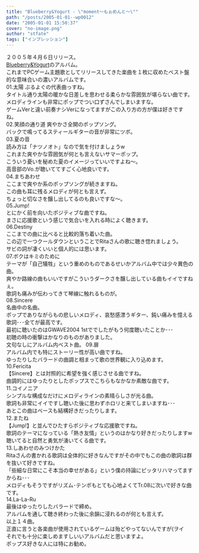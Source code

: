 ```yaml
---
title: "Blueberry&Yogurt - \"moment～もぉめんと～\""
path: "/posts/2005-01-01--wp0012"
date: "2005-01-01 15:50:37"
cover: "no-image.png"
author: "stfate"
tags: ["インプレッション"]
---
```


<style type="text/css">
<!--
p {white-space: pre-wrap};
-->
</style>

２００５年４月６日リリース。
<a href="http://blueberry-yogurt.com/">Blueberry&Yogurt</a>のアルバム。
これまでPCゲーム主題歌としてリリースしてきた楽曲を１枚に収めたベスト盤的な意味合いの濃いアルバムです。
<span class="topics">01.太陽</span>
ぶるよぐの代表曲っすね。
タイトル通り太陽の暖かな日差しを思わせる柔らかな雰囲気が堪らない曲です。
メロディラインも非常にポップでつい口ずさんでしまいますな。
ゲームVerと違い前奏ナシVerになってますがこの入り方の方が僕は好きですね。
<span class="topics">02.笑顔の通り道</span>
爽やかさ全開のポップソング。
バックで鳴ってるスティールギターの音が非常にツボ。
<span class="topics">03.夏の音</span>
読み方は「<span class="res">ナツノオト</span>」なので気を付けましょうw
これまた爽やかな雰囲気が何とも言えないサマーポップ。
こういう憂いを秘めた夏のイメージっていいですよね〜。
高音部のVo.が聴いててすごく心地良いです。
<span class="topics">04.まちあわせ</span>
ここまで爽やか系のポップソングが続きますね。
この曲も耳に残るメロディが何とも言えず。
ちょっと切なさを醸し出してるのも良いですな〜。
<span class="topics">05.Jump!</span>
とにかく前を向いたポジティブな曲ですね。
まさに応援歌という感じで気合いを入れる時によく聴きます。
<span class="topics">06.Destiny</span>
ここまでの曲に比べると比較的落ち着いた曲。
この辺で一つクールダウンということでRitaさんの歌に聴き惚れましょう。
サビの詞が凄くいいと個人的には思います。
<span class="topics">07.ボクはキミのために</span>
テーマが「自己犠牲」という重めのものであるせいかアルバム中では少々異色の曲。
爽やか路線の曲もいいですがこういうダークさを醸し出している曲もイイですねぇ。
歌詞も痛みが伝わってきて琴線に触れるものが。
<span class="topics">08.Sincere</span>
<span class="red">名曲中の名曲。</span>
ポップでありながらもの悲しいメロディ、哀愁感漂うギター、鈍い痛みを憶える歌詞･･･全てが最高です。
最初に聴いたのはGWAVE2004 1stででしたがもう何度聴いたことか･･･
初聴の時の衝撃はかなりのものがありました。
文句なしにアルバム内ベスト曲。
<span class="topics">09.扉</span>
アルバム内でも特にストーリー性が高い曲ですね。
ゆったりしたバラードの曲調と相まって歌の世界観に入り込めます。
<span class="topics">10.Fericita</span>
【Sincere】とは対照的に希望を強く感じさせる曲ですね。
曲調的にはゆったりとしたポップスでこちらもなかなか素敵な曲です。
<span class="topics">11.コイノニア</span>
シンプルな構成なだけにメロディラインの素晴らしさが光る曲。
歌詞も非常にイイですし聴いた後に思わずホロリと来てしまいますね･･･
あとこの曲はベースも結構好きだったりします。
<span class="topics">12.またね</span>
【Jump!】と並んでひたすらポジティブな応援歌ですね。
歌詞のテーマになっている「熱き友情」というのはかなり好きだったりしますw
聴いてると自然と勇気が湧いてくる曲です。
<span class="topics">13.しあわせのみつけかた</span>
Ritaさんの書かれる歌詞は全体的に好きなんですがその中でもこの曲の歌詞は群を抜いて好きですね。
「<span class="red">些細な日常にこそ本当の幸せがある</span>」という僕の持論にピッタリハマってますからね･･･
メロディもそうですがリズム･テンポもとても心地よくてTr.08に次いで好きな曲です。
<span class="topics">14.La-La-Ru</span>
最後はゆったりしたバラードで締め。
アルバムを通して聴き終わった後に余韻に浸れるのが何とも言えず。
以上１４曲。
正直に言うと各楽曲が使用されているゲームは殆どやってないんですが(ヲイ
それでも十分に楽しめますしいいアルバムだと思いますよ。
ポップス好きな人には特にお勧め。
